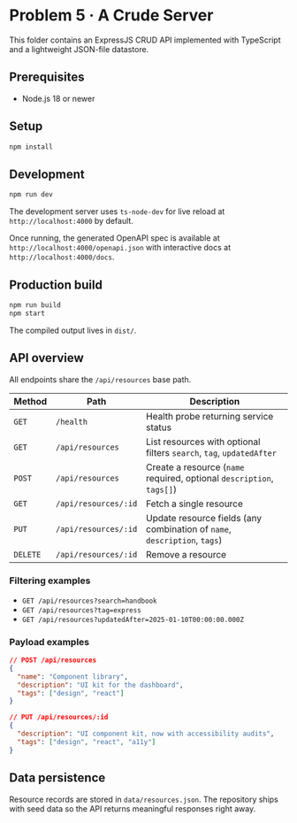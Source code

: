 # Problem 5 · A Crude Server

This folder contains an ExpressJS CRUD API implemented with TypeScript and a lightweight JSON-file datastore.

## Prerequisites
- Node.js 18 or newer

## Setup
```bash
npm install
```

## Development
```bash
npm run dev
```
The development server uses `ts-node-dev` for live reload at `http://localhost:4000` by default.

Once running, the generated OpenAPI spec is available at `http://localhost:4000/openapi.json` with interactive docs at `http://localhost:4000/docs`.

## Production build
```bash
npm run build
npm start
```
The compiled output lives in `dist/`.

## API overview
All endpoints share the `/api/resources` base path.

| Method | Path | Description |
| ------ | ---- | ----------- |
| `GET` | `/health` | Health probe returning service status |
| `GET` | `/api/resources` | List resources with optional filters `search`, `tag`, `updatedAfter` |
| `POST` | `/api/resources` | Create a resource (`name` required, optional `description`, `tags[]`) |
| `GET` | `/api/resources/:id` | Fetch a single resource |
| `PUT` | `/api/resources/:id` | Update resource fields (any combination of `name`, `description`, `tags`) |
| `DELETE` | `/api/resources/:id` | Remove a resource |

### Filtering examples
- `GET /api/resources?search=handbook`
- `GET /api/resources?tag=express`
- `GET /api/resources?updatedAfter=2025-01-10T00:00:00.000Z`

### Payload examples
```json
// POST /api/resources
{
  "name": "Component library",
  "description": "UI kit for the dashboard",
  "tags": ["design", "react"]
}
```
```json
// PUT /api/resources/:id
{
  "description": "UI component kit, now with accessibility audits",
  "tags": ["design", "react", "a11y"]
}
```

## Data persistence
Resource records are stored in `data/resources.json`. The repository ships with seed data so the API returns meaningful responses right away.
